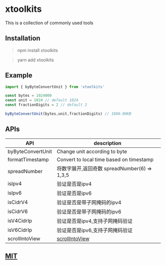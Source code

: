 # xtoolkits
This is a collection of commonly used tools

## Installation

> npm install xtoolkits

> yarn add xtoolkits

## Example

```javascript
import { byByteConvertUnit } from 'xtoolkits'

const bytes = 1024000
const unit = 1024 // default 1024
const fractionDigits = 2 // default 2

byByteConvertUnit(bytes,unit,fractionDigits) // 1000.00KB

```
## APIs

|  API   | description  |
|  ----  | ----  |
| byByteConvertUnit  | Change unit according to byte |
| formatTimestamp  | Convert to local time based on timestamp |
| spreadNumber  | 将数字展开,返回奇数 spreadNumber(6) => 1,3,5 |
| isIpv4  | 验证是否是ipv4 |
| isIpv6  | 验证是否是ipv6 |
| isCidrV4  | 验证是否是带子网掩码的ipv4 |
| isCidrV6  | 验证是否是带子网掩码的ipv6 |
| isV4CidrIp  | 验证是否是ipv4,支持子网掩码验证 |
| isV6CidrIp  | 验证是否是ipv6,支持子网掩码验证 |
| scrollIntoView  | [scrollIntoView](https://developer.mozilla.org/zh-CN/docs/Web/API/Element/scrollIntoView) |

## [MIT](/LICENSE)